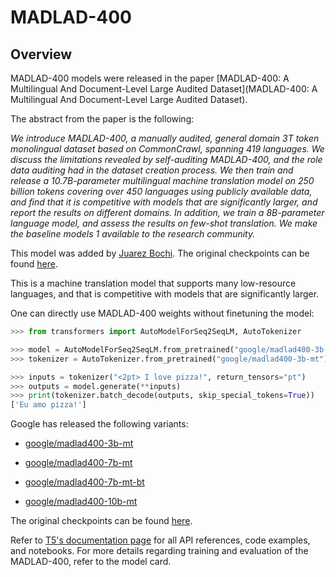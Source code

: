 <!--Copyright 2023 The HuggingFace Team. All rights reserved.

Licensed under the Apache License, Version 2.0 (the "License"); you may not use this file except in compliance with
the License. You may obtain a copy of the License at

http://www.apache.org/licenses/LICENSE-2.0

Unless required by applicable law or agreed to in writing, software distributed under the License is distributed on
an "AS IS" BASIS, WITHOUT WARRANTIES OR CONDITIONS OF ANY KIND, either express or implied. See the License for the
specific language governing permissions and limitations under the License.

⚠️ Note that this file is in Markdown but contains specific syntax for our doc-builder (similar to MDX) that may not be
rendered properly in your Markdown viewer.

-->

# MADLAD-400

## Overview

MADLAD-400 models were released in the paper [MADLAD-400: A Multilingual And Document-Level Large Audited Dataset](MADLAD-400: A Multilingual And Document-Level Large Audited Dataset). 

The abstract from the paper is the following: 

*We introduce MADLAD-400, a manually audited, general domain 3T token monolingual dataset based on CommonCrawl, spanning 419 languages. We discuss 
the limitations revealed by self-auditing MADLAD-400, and the role data auditing
had in the dataset creation process. We then train and release a 10.7B-parameter
multilingual machine translation model on 250 billion tokens covering over 450
languages using publicly available data, and find that it is competitive with models
that are significantly larger, and report the results on different domains. In addition, we train a 8B-parameter language model, and assess the results on few-shot
translation. We make the baseline models 1
available to the research community.*

This model was added by [Juarez Bochi](https://hf-mirror.com/jbochi). The original checkpoints can be found [here](https://github.com/google-research/google-research/tree/master/madlad_400). 

This is a machine translation model that supports many low-resource languages, and that is competitive with models that are significantly larger.

One can directly use MADLAD-400 weights without finetuning the model:

```python
>>> from transformers import AutoModelForSeq2SeqLM, AutoTokenizer

>>> model = AutoModelForSeq2SeqLM.from_pretrained("google/madlad400-3b-mt")
>>> tokenizer = AutoTokenizer.from_pretrained("google/madlad400-3b-mt")

>>> inputs = tokenizer("<2pt> I love pizza!", return_tensors="pt")
>>> outputs = model.generate(**inputs)
>>> print(tokenizer.batch_decode(outputs, skip_special_tokens=True))
['Eu amo pizza!']
```

Google has released the following variants:

- [google/madlad400-3b-mt](https://hf-mirror.com/google/madlad400-3b-mt)

- [google/madlad400-7b-mt](https://hf-mirror.com/google/madlad400-7b-mt)

- [google/madlad400-7b-mt-bt](https://hf-mirror.com/google/madlad400-7b-mt-bt)

- [google/madlad400-10b-mt](https://hf-mirror.com/google/madlad400-10b-mt)

The original checkpoints can be found [here](https://github.com/google-research/google-research/tree/master/madlad_400).

<Tip>

Refer to [T5's documentation page](t5) for all API references, code examples, and notebooks. For more details regarding training and evaluation of the MADLAD-400, refer to the model card.

</Tip>
